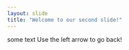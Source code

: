 ```yaml
---
layout: slide
title: "Welcome to our second slide!"
---
```

some text
Use the left arrow to go back!